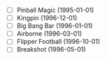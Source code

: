 - [ ] Pinball Magic (1995-01-01)
- [ ] Kingpin (1996-12-01)
- [ ] Big Bang Bar (1996-01-01)
- [ ] Airborne (1996-03-01)
- [ ] Flipper Football (1996-10-01)
- [ ] Breakshot (1996-05-01)
